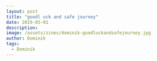 ```yaml
---
layout: post
title: "goodl uck and safe journey"
date: 2019-05-01
description: 
image: /assets/zines/dominik-goodluckandsafejourney.jpg
author: Dominik
tags:
  - Dominik
---
```

